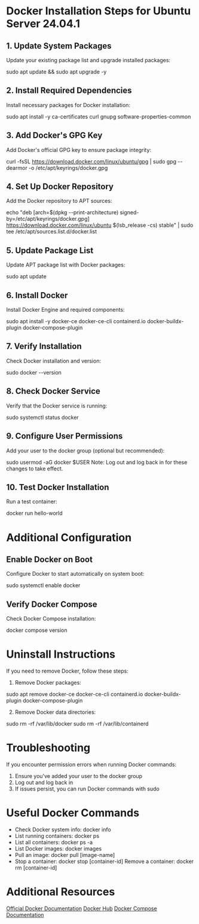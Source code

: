 # Docker Installation Steps for Ubuntu Server 24.04.1

## 1. Update System Packages

Update your existing package list and upgrade installed packages:

sudo apt update && sudo apt upgrade -y

## 2. Install Required Dependencies

Install necessary packages for Docker installation:

sudo apt install -y ca-certificates curl gnupg software-properties-common

## 3. Add Docker's GPG Key

Add Docker's official GPG key to ensure package integrity:

curl -fsSL https://download.docker.com/linux/ubuntu/gpg | sudo gpg --dearmor -o /etc/apt/keyrings/docker.gpg

## 4. Set Up Docker Repository

Add the Docker repository to APT sources:

echo "deb [arch=$(dpkg --print-architecture) signed-by=/etc/apt/keyrings/docker.gpg] https://download.docker.com/linux/ubuntu $(lsb_release -cs) stable" | sudo tee /etc/apt/sources.list.d/docker.list
## 5. Update Package List

Update APT package list with Docker packages:

sudo apt update

## 6. Install Docker

Install Docker Engine and required components:

sudo apt install -y docker-ce docker-ce-cli containerd.io docker-buildx-plugin docker-compose-plugin

## 7. Verify Installation

Check Docker installation and version:

sudo docker --version

## 8. Check Docker Service

Verify that the Docker service is running:

sudo systemctl status docker

## 9. Configure User Permissions

Add your user to the docker group (optional but recommended):

sudo usermod -aG docker $USER
Note: Log out and log back in for these changes to take effect.

## 10. Test Docker Installation

Run a test container:

docker run hello-world

# Additional Configuration

## Enable Docker on Boot

Configure Docker to start automatically on system boot:

sudo systemctl enable docker

## Verify Docker Compose

Check Docker Compose installation:

docker compose version
# Uninstall Instructions

If you need to remove Docker, follow these steps:

1. Remove Docker packages:

sudo apt remove docker-ce docker-ce-cli containerd.io docker-buildx-plugin docker-compose-plugin

2. Remove Docker data directories:

sudo rm -rf /var/lib/docker
sudo rm -rf /var/lib/containerd

# Troubleshooting
If you encounter permission errors when running Docker commands:

1. Ensure you've added your user to the docker group
2. Log out and log back in
3. If issues persist, you can run Docker commands with sudo

# Useful Docker Commands

- Check Docker system info: docker info
- List running containers: docker ps
- List all containers: docker ps -a
- List Docker images: docker images
- Pull an image: docker pull [image-name]
- Stop a container: docker stop [container-id]
Remove a container: docker rm [container-id]
# Additional Resources

[Official Docker Documentation](https://docs.docker.com/)
[Docker Hub](https://hub.docker.com/)
[Docker Compose Documentation](https://docs.docker.com/compose/)
